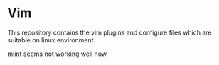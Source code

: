 Vim
===========

This repository contains the vim plugins and configure files which are suitable on linux environment.

mlint seems not working well now
